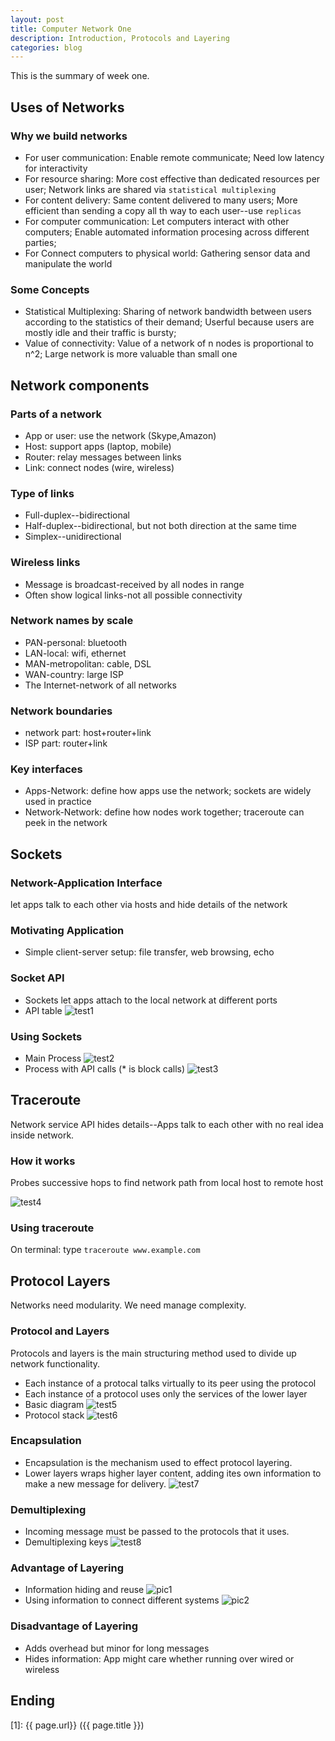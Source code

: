 ```yaml
---
layout: post
title: Computer Network One
description: Introduction, Protocols and Layering
categories: blog
---
```



This is the summary of week one.


## Uses of Networks

### Why we build networks

* For user communication: 
Enable remote communicate;
Need low latency for interactivity
* For resource sharing:
More cost effective than dedicated resources per user;
Network links are shared via `statistical multiplexing`
* For content delivery:
Same content delivered to many users;
More efficient than sending a copy all th way to each user--use `replicas`
* For computer communication:
Let computers interact with other computers;
Enable automated information procesing across different parties;
* For Connect computers to physical world:
Gathering sensor data and manipulate the world

### Some Concepts

* Statistical Multiplexing:
Sharing of network bandwidth between users according to the statistics of their demand;
Userful because users are mostly idle and their traffic is bursty;
* Value of connectivity:
Value of a network of n nodes is proportional to n^2;
Large network is more valuable than small one


## Network components

### Parts of a network

* App or user: use the network (Skype,Amazon)
* Host: support apps (laptop, mobile)
* Router: relay messages between links
* Link: connect nodes (wire, wireless)

### Type of links

* Full-duplex--bidirectional
* Half-duplex--bidirectional, but not both direction at the same time
* Simplex--unidirectional

### Wireless links

* Message is broadcast-received by all nodes in range
* Often show logical links-not all possible connectivity

### Network names by scale

* PAN-personal: bluetooth
* LAN-local: wifi, ethernet
* MAN-metropolitan: cable, DSL
* WAN-country: large ISP
* The Internet-network of all networks

### Network boundaries

* network part: host+router+link
* ISP part: router+link

### Key interfaces

* Apps-Network: define how apps use the network; sockets are widely used in practice
* Network-Network: define how nodes work together; 
traceroute can peek in the network


## Sockets

### Network-Application Interface
let apps talk to each other via hosts and hide details of the network

### Motivating Application
* Simple client-server setup: file transfer, web browsing, echo

### Socket API
* Sockets let apps attach to the local network at different ports
* API table
![test1](/images/CompNetwork/APItable.png)

### Using Sockets
* Main Process
![test2](/images/CompNetwork/process.png)
* Process with API calls (* is block calls)
![test3](/images/CompNetwork/processwithcall.png)

## Traceroute
Network service API hides details--Apps talk to each other with no real idea inside network.

### How it works
Probes successive hops to find network path from local host to remote host

![test4](/images/CompNetwork/traceroute.png)

### Using traceroute
On terminal: type `traceroute www.example.com`


## Protocol Layers
Networks need modularity. We need manage complexity.

### Protocol and Layers
Protocols and layers is the main structuring method used to divide up network functionality.

* Each instance of a protocal talks virtually to its peer using the protocol
* Each instance of a protocol uses only the services of the lower layer
* Basic diagram
![test5](/images/CompNetwork/protocl.png)
* Protocol stack
![test6](/images/CompNetwork/protocolstack.png)

### Encapsulation
* Encapsulation is the mechanism used to effect protocol layering. 
* Lower layers wraps higher layer content, adding ites own information to make a new message for delivery.
![test7](/images/CompNetwork/encapsulation.png)

### Demultiplexing
* Incoming message must be passed to the protocols that it uses.
* Demultiplexing keys
![test8](/images/CompNetwork/demultiplexing.png)

### Advantage of Layering
* Information hiding and reuse
![pic1](/images/CompNetwork/adv1.png)
* Using information to connect different systems
![pic2](/images/CompNetwork/adv2.png)

### Disadvantage of Layering
* Adds overhead but minor for long messages
* Hides information: App might care whether running over wired or wireless




## Ending

[startupjing]:    http://startupjing.github.io  "startupjing"
[1]:    {{ page.url}}  ({{ page.title }})